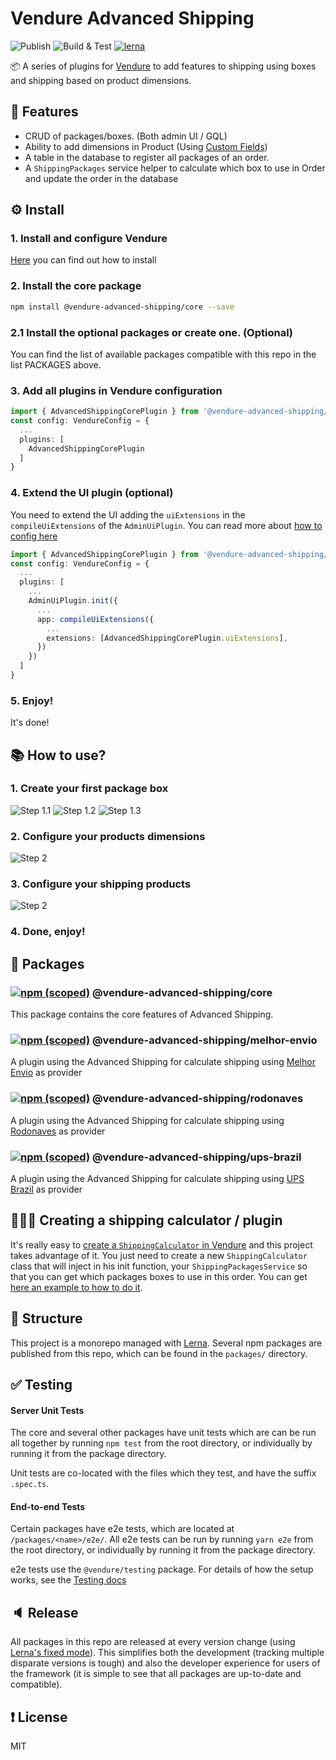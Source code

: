 # Vendure Advanced Shipping
![Publish](https://github.com/jonyw4/vendure-advanced-shipping/workflows/Publish/badge.svg?branch=master)
![Build & Test](https://github.com/jonyw4/vendure-advanced-shipping/workflows/Build%20&%20Test/badge.svg)
[![lerna](https://img.shields.io/badge/maintained%20with-lerna-cc00ff.svg)](https://lernajs.io/)

📦 A series of plugins for [Vendure](https://github.com/vendure-ecommerce/vendure) to add features to shipping using boxes and shipping based on product dimensions.

## 🌟 Features
- CRUD of packages/boxes. (Both admin UI / GQL)
- Ability to add dimensions in Product (Using [Custom Fields](https://www.vendure.io/docs/typescript-api/custom-fields/))
- A table in the database to register all packages of an order.
- A `ShippingPackages` service helper to calculate which box to use in Order and update the order in the database

## ⚙️ Install
### 1. Install and configure Vendure
[Here](https://www.vendure.io/docs/getting-started/) you can find out how to install

### 2. Install the core package
```bash
npm install @vendure-advanced-shipping/core --save
```

### 2.1 Install the optional packages or create one. (Optional)
You can find the list of available packages compatible with this repo in the list PACKAGES above.

### 3. Add all plugins in Vendure configuration
```typescript
import { AdvancedShippingCorePlugin } from '@vendure-advanced-shipping/core';
const config: VendureConfig = {
  ...
  plugins: [
    AdvancedShippingCorePlugin
  ]
}
```

### 4. Extend the UI plugin (optional)
You need to extend the UI adding the `uiExtensions` in the `compileUiExtensions` of the `AdminUiPlugin`.  You can read more about [how to config here](https://www.vendure.io/docs/plugins/extending-the-admin-ui/)
```typescript
import { AdvancedShippingCorePlugin } from '@vendure-advanced-shipping/core';
const config: VendureConfig = {
  ...
  plugins: [
    ...
    AdminUiPlugin.init({
      ...
      app: compileUiExtensions({
        ...
        extensions: [AdvancedShippingCorePlugin.uiExtensions],
      })
    })
  ]
}

```

### 5. Enjoy!
It's done!

## 📚 How to use?
### 1. Create your first package box
![Step 1.1](/docs/tutorial-1.jpg)
![Step 1.2](/docs/tutorial-2.jpg)
![Step 1.3](/docs/tutorial-3.png)
### 2. Configure your products dimensions
![Step 2](/docs/tutorial-4.png)
### 3. Configure your shipping products
![Step 2](/docs/tutorial-5.png)
### 4. Done, enjoy!

## 📖 Packages
### [![npm (scoped)](https://img.shields.io/npm/v/@vendure-advanced-shipping/core.svg)](https://www.npmjs.com/package/@vendure-advanced-shipping/core) @vendure-advanced-shipping/core
This package contains the core features of Advanced Shipping.

### [![npm (scoped)](https://img.shields.io/npm/v/@vendure-advanced-shipping/melhor-envio.svg)](https://www.npmjs.com/package/@vendure-advanced-shipping/melhor-envio) @vendure-advanced-shipping/melhor-envio
A plugin using the Advanced Shipping for calculate shipping using [Melhor Envio](https://melhorenvio.com.br/) as provider

### [![npm (scoped)](https://img.shields.io/npm/v/@vendure-advanced-shipping/rodonaves.svg)](https://www.npmjs.com/package/@vendure-advanced-shipping/rodonaves) @vendure-advanced-shipping/rodonaves
A plugin using the Advanced Shipping for calculate shipping using [Rodonaves](http://www.rte.com.br/) as provider

### [![npm (scoped)](https://img.shields.io/npm/v/@vendure-advanced-shipping/ups-brazil.svg)](https://www.npmjs.com/package/@vendure-advanced-shipping/ups-brazil) @vendure-advanced-shipping/ups-brazil
A plugin using the Advanced Shipping for calculate shipping using [UPS Brazil](https://www.ups.com/br/pt/Home.page) as provider

## 👨🏻‍💻 Creating a shipping calculator / plugin
It's really easy to [create a `ShippingCalculator` in Vendure](https://www.vendure.io/docs/typescript-api/shipping/shipping-calculator/) and this project takes advantage of it. You just need to create a new `ShippingCalculator` class that will inject in his init function, your `ShippingPackagesService` so that you can get which packages boxes to use in this order. You can get [here an example to how to do it](https://github.com/jonyw4/vendure-advanced-shipping/blob/master/packages/rodonaves/index.ts).

## 🏢 Structure
This project is a monorepo managed with [Lerna](https://github.com/lerna/lerna). Several npm packages are published from this repo, which can be found in the `packages/` directory.


## ✅ Testing
#### Server Unit Tests

The core and several other packages have unit tests which are can be run all together by running `npm test` from the root directory, or individually by running it from the package directory.

Unit tests are co-located with the files which they test, and have the suffix `.spec.ts`.

#### End-to-end Tests

Certain packages have e2e tests, which are located at `/packages/<name>/e2e/`. All e2e tests can be run by running `yarn e2e` from the root directory, or individually by running it from the package directory.

e2e tests use the `@vendure/testing` package. For details of how the setup works, see the [Testing docs](https://www.vendure.io/docs/developer-guide/testing/)


## 🔈 Release
All packages in this repo are released at every version change (using [Lerna's fixed mode](https://github.com/lerna/lerna#fixedlocked-mode-default)). This simplifies both the development (tracking multiple disparate versions is tough) and also the developer experience for users of the framework (it is simple to see that all packages are up-to-date and compatible).

## ❗️ License
MIT 